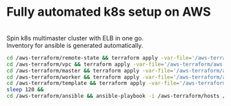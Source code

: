 # Fully automated k8s setup on AWS
<br>
Spin k8s multimaster cluster with ELB in one go. <br>
Inventory for ansible is generated automatically. <br>

```bash
cd /aws-terraform/remote-state && terraform apply -var-file='/aws-terraform/aws.tfvars' -auto-approve &&
cd /aws-terraform/vpc && terraform apply -var-file='/aws-terraform/aws.tfvars' -auto-approve &&
cd /aws-terraform/master && terraform apply -var-file='/aws-terraform/aws.tfvars' -auto-approve && 
cd /aws-terraform/worker && terraform apply -var-file='/aws-terraform/aws.tfvars' -auto-approve && 
cd /aws-terraform/template && terraform apply -var-file='/aws-terraform/aws.tfvars' -auto-approve && 
sleep 120 && 
cd /aws-terraform/ansible && ansible-playbook -i /aws-terraform/hosts /aws-terraform/ansible/docker.yml /aws-terraform/ansible/kubernetes-bins.yml /aws-terraform/ansible/kubernetes-masters-bootstrap.yml /aws-terraform/ansible/kubernetes-workers-join.yml
```
